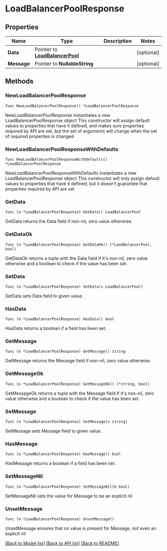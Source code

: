 # LoadBalancerPoolResponse

## Properties

Name | Type | Description | Notes
------------ | ------------- | ------------- | -------------
**Data** | Pointer to [**LoadBalancerPool**](LoadBalancerPool.md) |  | [optional] 
**Message** | Pointer to **NullableString** |  | [optional] 

## Methods

### NewLoadBalancerPoolResponse

`func NewLoadBalancerPoolResponse() *LoadBalancerPoolResponse`

NewLoadBalancerPoolResponse instantiates a new LoadBalancerPoolResponse object
This constructor will assign default values to properties that have it defined,
and makes sure properties required by API are set, but the set of arguments
will change when the set of required properties is changed

### NewLoadBalancerPoolResponseWithDefaults

`func NewLoadBalancerPoolResponseWithDefaults() *LoadBalancerPoolResponse`

NewLoadBalancerPoolResponseWithDefaults instantiates a new LoadBalancerPoolResponse object
This constructor will only assign default values to properties that have it defined,
but it doesn't guarantee that properties required by API are set

### GetData

`func (o *LoadBalancerPoolResponse) GetData() LoadBalancerPool`

GetData returns the Data field if non-nil, zero value otherwise.

### GetDataOk

`func (o *LoadBalancerPoolResponse) GetDataOk() (*LoadBalancerPool, bool)`

GetDataOk returns a tuple with the Data field if it's non-nil, zero value otherwise
and a boolean to check if the value has been set.

### SetData

`func (o *LoadBalancerPoolResponse) SetData(v LoadBalancerPool)`

SetData sets Data field to given value.

### HasData

`func (o *LoadBalancerPoolResponse) HasData() bool`

HasData returns a boolean if a field has been set.

### GetMessage

`func (o *LoadBalancerPoolResponse) GetMessage() string`

GetMessage returns the Message field if non-nil, zero value otherwise.

### GetMessageOk

`func (o *LoadBalancerPoolResponse) GetMessageOk() (*string, bool)`

GetMessageOk returns a tuple with the Message field if it's non-nil, zero value otherwise
and a boolean to check if the value has been set.

### SetMessage

`func (o *LoadBalancerPoolResponse) SetMessage(v string)`

SetMessage sets Message field to given value.

### HasMessage

`func (o *LoadBalancerPoolResponse) HasMessage() bool`

HasMessage returns a boolean if a field has been set.

### SetMessageNil

`func (o *LoadBalancerPoolResponse) SetMessageNil(b bool)`

 SetMessageNil sets the value for Message to be an explicit nil

### UnsetMessage
`func (o *LoadBalancerPoolResponse) UnsetMessage()`

UnsetMessage ensures that no value is present for Message, not even an explicit nil

[[Back to Model list]](../README.md#documentation-for-models) [[Back to API list]](../README.md#documentation-for-api-endpoints) [[Back to README]](../README.md)


